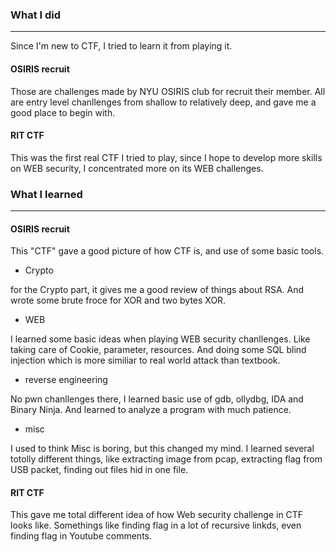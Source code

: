 ### What I did
---
Since I'm new to CTF, I tried to learn it from playing it.

####  OSIRIS recruit

Those are challenges made by NYU OSIRIS club for recruit their member. All are entry level chanllenges from shallow to relatively deep, and gave me a good place to begin with.  

#### RIT CTF

This was the first real CTF I tried to play, since I hope to develop more skills on WEB security, I concentrated more on its WEB challenges. 
### What I learned
---
####  OSIRIS recruit

This "CTF" gave a good picture of how CTF is, and use of some basic tools.

- Crypto 

for the Crypto part, it gives me a good review of things about RSA. And wrote some brute froce for XOR and two bytes XOR.

- WEB

I learned some basic ideas when playing WEB security chanllenges. Like taking care of Cookie, parameter, resources. And doing some SQL blind injection which is more similiar to real world attack than textbook.

- reverse engineering 

No pwn chanllenges there, I learned basic use of gdb, ollydbg, IDA and Binary Ninja. And learned to analyze a program with much patience. 

- misc

I used to think Misc is boring, but this changed my mind. I learned several totolly different things, like extracting image from pcap, extracting flag from USB packet, finding out files hid in one file.

#### RIT CTF

This gave me total different idea of how Web security challenge in CTF looks like. Somethings like finding flag in a lot of recursive linkds, even finding flag in Youtube comments. 